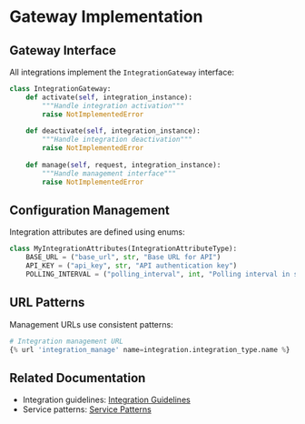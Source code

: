 # Gateway Implementation

## Gateway Interface

All integrations implement the `IntegrationGateway` interface:

```python
class IntegrationGateway:
    def activate(self, integration_instance):
        """Handle integration activation"""
        raise NotImplementedError
    
    def deactivate(self, integration_instance):  
        """Handle integration deactivation"""
        raise NotImplementedError
        
    def manage(self, request, integration_instance):
        """Handle management interface"""
        raise NotImplementedError
```

## Configuration Management

Integration attributes are defined using enums:

```python
class MyIntegrationAttributes(IntegrationAttributeType):
    BASE_URL = ("base_url", str, "Base URL for API")
    API_KEY = ("api_key", str, "API authentication key")
    POLLING_INTERVAL = ("polling_interval", int, "Polling interval in seconds")
```

## URL Patterns

Management URLs use consistent patterns:

```python
# Integration management URL
{% url 'integration_manage' name=integration.integration_type.name %}
```

## Related Documentation  
- Integration guidelines: [Integration Guidelines](integration-guidelines.md)
- Service patterns: [Service Patterns](service-patterns.md)